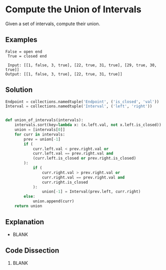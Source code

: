 # Compute the Union of Intervals
Given a set of intervals, compute their union.

## Examples
```
False = open end
 True = closed end

 Input: [[1, false, 3, true], [22, true, 31, true], [29, true, 30, true]]
Output: [[1, false, 3, true], [22, true, 31, true]]
```

## Solution
```python
Endpoint = collections.namedtuple('Endpoint', ('is_closed', 'val'))
Interval = collections.namedtuple('Interval', ('left', 'right'))


def union_of_intervals(intervals):
    intervals.sort(key=lambda x: (x.left.val, not x.left.is_closed))
    union = [intervals[0]]
    for curr in intervals:
        prev = union[-1]
        if (
            curr.left.val < prev.right.val or
            curr.left.val == prev.right.val and
            (curr.left.is_closed or prev.right.is_closed)
        ):
            if (
                curr.right.val > prev.right.val or
                curr.right.val == prev.right.val and
                curr.right.is_closed
            ):
                union[-1] = Interval(prev.left, curr.right)
        else:
            union.append(curr)
    return union
```

## Explanation
* BLANK

## Code Dissection
1. BLANK